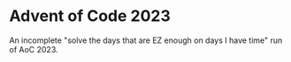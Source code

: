 # Advent of Code 2023

An incomplete "solve the days that are EZ enough on days I have time" run of AoC 2023.
